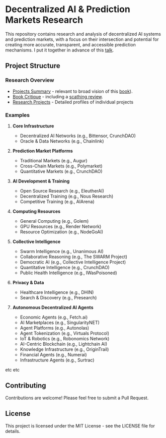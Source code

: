 # Decentralized AI & Prediction Markets Research

This repository contains research and analysis of decentralized AI systems and prediction markets, with a focus on their intersection and potential for creating more accurate, transparent, and accessible prediction mechanisms. I put it together in advance of this [talk](https://cfmar.pstat.ucsb.edu/news/event/646). 

## Project Structure

### Research Overview
- [Projects Summary](projects-summary.md) - relevant to broad vision of this [book](https://direct.mit.edu/books/book/5486/MicropredictionBuilding-an-Open-AI-Network)).
- [Book Critique](book-critique/) - including a [scathing review](https://github.com/microprediction/cfmar/blob/main/scathing-review.md).
- [Research Projects](research/projects/) - Detailed profiles of individual projects

### Examples


1. **Core Infrastructure**
   - Decentralized AI Networks (e.g., Bittensor, CrunchDAO)
   - Oracle & Data Networks (e.g., Chainlink)

2. **Prediction Market Platforms**
   - Traditional Markets (e.g., Augur)
   - Cross-Chain Markets (e.g., Polymarket)
   - Quantitative Markets (e.g., CrunchDAO)

3. **AI Development & Training**
   - Open Source Research (e.g., EleutherAI)
   - Decentralized Training (e.g., Nous Research)
   - Competitive Training (e.g., AIArena)

4. **Computing Resources**
   - General Computing (e.g., Golem)
   - GPU Resources (e.g., Render Network)
   - Resource Optimization (e.g., NodeGoAI)

5. **Collective Intelligence**
   - Swarm Intelligence (e.g., Unanimous AI)
   - Collaborative Reasoning (e.g., The SWARM Project)
   - Democratic AI (e.g., Collective Intelligence Project)
   - Quantitative Intelligence (e.g., CrunchDAO)
   - Public Health Intelligence (e.g., IWasPoisoned)

6. **Privacy & Data**
   - Healthcare Intelligence (e.g., DHIN)
   - Search & Discovery (e.g., Presearch)

7. **Autonomous Decentralized AI Agents**
   - Economic Agents (e.g., Fetch.ai)
   - AI Marketplaces (e.g., SingularityNET)
   - Agent Platforms (e.g., Autonolas)
   - Agent Tokenization (e.g., Virtuals Protocol)
   - IoT & Robotics (e.g., Robonomics Network)
   - AI-Centric Blockchain (e.g., Lightchain AI)
   - Knowledge Infrastructure (e.g., OriginTrail)
   - Financial Agents (e.g., Numerai)
   - Infrastructure Agents (e.g., Surtrac)

etc etc

## Contributing

Contributions are welcome! Please feel free to submit a Pull Request.

## License

This project is licensed under the MIT License - see the LICENSE file for details.
